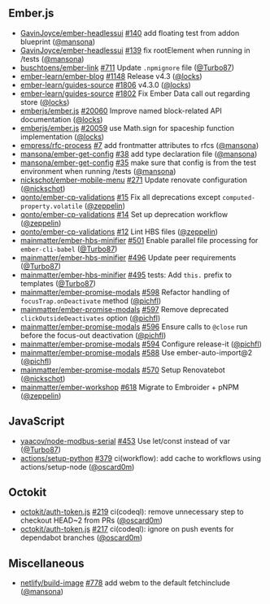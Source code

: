 ---
---

## Ember.js

- [GavinJoyce/ember-headlessui]
  [#140](https://github.com/GavinJoyce/ember-headlessui/pull/140) add floating
  test from addon blueprint ([@mansona])
- [GavinJoyce/ember-headlessui]
  [#139](https://github.com/GavinJoyce/ember-headlessui/pull/139) fix
  rootElement when running in /tests ([@mansona])
- [buschtoens/ember-link]
  [#711](https://github.com/buschtoens/ember-link/pull/711) Update `.npmignore`
  file ([@Turbo87])
- [ember-learn/ember-blog]
  [#1148](https://github.com/ember-learn/ember-blog/pull/1148) Release v4.3
  ([@locks])
- [ember-learn/guides-source]
  [#1806](https://github.com/ember-learn/guides-source/pull/1806) v4.3.0
  ([@locks])
- [ember-learn/guides-source]
  [#1802](https://github.com/ember-learn/guides-source/pull/1802) Fix Ember Data
  call out regarding store ([@locks])
- [emberjs/ember.js] [#20060](https://github.com/emberjs/ember.js/pull/20060)
  Improve named block-related API documentation ([@locks])
- [emberjs/ember.js] [#20059](https://github.com/emberjs/ember.js/pull/20059)
  use Math.sign for spaceship function implementation ([@locks])
- [empress/rfc-process] [#7](https://github.com/empress/rfc-process/pull/7) add
  frontmatter attributes to rfcs ([@mansona])
- [mansona/ember-get-config]
  [#38](https://github.com/mansona/ember-get-config/pull/38) add type
  declaration file ([@mansona])
- [mansona/ember-get-config]
  [#35](https://github.com/mansona/ember-get-config/pull/35) make sure that
  config is from the test environment when running /tests ([@mansona])
- [nickschot/ember-mobile-menu]
  [#271](https://github.com/nickschot/ember-mobile-menu/pull/271) Update
  renovate configuration ([@nickschot])
- [qonto/ember-cp-validations]
  [#15](https://github.com/qonto/ember-cp-validations/pull/15) Fix all
  deprecations except `computed-property.volatile` ([@zeppelin])
- [qonto/ember-cp-validations]
  [#14](https://github.com/qonto/ember-cp-validations/pull/14) Set up
  deprecation workflow ([@zeppelin])
- [qonto/ember-cp-validations]
  [#12](https://github.com/qonto/ember-cp-validations/pull/12) Lint HBS files
  ([@zeppelin])
- [mainmatter/ember-hbs-minifier]
  [#501](https://github.com/mainmatter/ember-hbs-minifier/pull/501) Enable
  parallel file processing for `ember-cli-babel` ([@Turbo87])
- [mainmatter/ember-hbs-minifier]
  [#496](https://github.com/mainmatter/ember-hbs-minifier/pull/496) Update peer
  requirements ([@Turbo87])
- [mainmatter/ember-hbs-minifier]
  [#495](https://github.com/mainmatter/ember-hbs-minifier/pull/495) tests: Add
  `this.` prefix to templates ([@Turbo87])
- [mainmatter/ember-promise-modals]
  [#598](https://github.com/mainmatter/ember-promise-modals/pull/598) Refactor
  handling of `focusTrap.onDeactivate` method ([@pichfl])
- [mainmatter/ember-promise-modals]
  [#597](https://github.com/mainmatter/ember-promise-modals/pull/597) Remove
  deprecated `clickOutsideDeactivates` option ([@pichfl])
- [mainmatter/ember-promise-modals]
  [#596](https://github.com/mainmatter/ember-promise-modals/pull/596) Ensure
  calls to `@close` run before the focus-out deactivation ([@pichfl])
- [mainmatter/ember-promise-modals]
  [#594](https://github.com/mainmatter/ember-promise-modals/pull/594) Configure
  release-it ([@pichfl])
- [mainmatter/ember-promise-modals]
  [#588](https://github.com/mainmatter/ember-promise-modals/pull/588) Use
  ember-auto-import@2 ([@pichfl])
- [mainmatter/ember-promise-modals]
  [#570](https://github.com/mainmatter/ember-promise-modals/pull/570) Setup
  Renovatebot ([@nickschot])
- [mainmatter/ember-workshop]
  [#618](https://github.com/mainmatter/ember-workshop/pull/618) Migrate to
  Embroider + pNPM ([@zeppelin])

## JavaScript

- [yaacov/node-modbus-serial]
  [#453](https://github.com/yaacov/node-modbus-serial/pull/453) Use let/const
  instead of var ([@Turbo87])
- [actions/setup-python]
  [#379](https://github.com/actions/setup-python/pull/379) ci(workflow): add
  cache to workflows using actions/setup-node ([@oscard0m])

## Octokit

- [octokit/auth-token.js]
  [#219](https://github.com/octokit/auth-token.js/pull/219) ci(codeql): remove
  unnecessary step to checkout HEAD~2 from PRs ([@oscard0m])
- [octokit/auth-token.js]
  [#217](https://github.com/octokit/auth-token.js/pull/217) ci(codeql): ignore
  on push events for dependabot branches ([@oscard0m])

## Miscellaneous

- [netlify/build-image] [#778](https://github.com/netlify/build-image/pull/778)
  add webm to the default fetchinclude ([@mansona])

[@turbo87]: https://github.com/Turbo87
[@locks]: https://github.com/locks
[@mansona]: https://github.com/mansona
[@nickschot]: https://github.com/nickschot
[@oscard0m]: https://github.com/oscard0m
[@pichfl]: https://github.com/pichfl
[@zeppelin]: https://github.com/zeppelin
[gavinjoyce/ember-headlessui]: https://github.com/GavinJoyce/ember-headlessui
[actions/setup-python]: https://github.com/actions/setup-python
[buschtoens/ember-link]: https://github.com/buschtoens/ember-link
[ember-learn/ember-blog]: https://github.com/ember-learn/ember-blog
[ember-learn/guides-source]: https://github.com/ember-learn/guides-source
[emberjs/ember.js]: https://github.com/emberjs/ember.js
[empress/rfc-process]: https://github.com/empress/rfc-process
[mansona/ember-get-config]: https://github.com/mansona/ember-get-config
[netlify/build-image]: https://github.com/netlify/build-image
[nickschot/ember-mobile-menu]: https://github.com/nickschot/ember-mobile-menu
[octokit/auth-token.js]: https://github.com/octokit/auth-token.js
[offirgolan/ember-cp-validations]:
  https://github.com/offirgolan/ember-cp-validations
[qonto/ember-cp-validations]: https://github.com/qonto/ember-cp-validations
[mainmatter/ember-hbs-minifier]:
  https://github.com/mainmatter/ember-hbs-minifier
[mainmatter/ember-promise-modals]:
  https://github.com/mainmatter/ember-promise-modals
[mainmatter/ember-workshop]: https://github.com/mainmatter/ember-workshop
[yaacov/node-modbus-serial]: https://github.com/yaacov/node-modbus-serial
